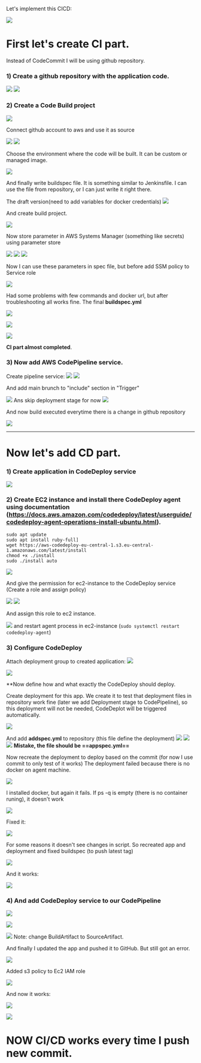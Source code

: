 
Let's implement this CICD:

![](../Attachments/Pasted%20image%2020241108003627.png)



# First let's create CI part.

Instead of CodeCommit I will be using github repository. 

### 1) Create a github repository with the application code.

![](../Attachments/Pasted%20image%2020241108024426.png)
![](../Attachments/Pasted%20image%2020241108024442.png)


### 2) Create a **Code Build** project

![](../Attachments/Pasted%20image%2020241108025100.png)

Connect github account to aws and use it as source

![](../Attachments/Pasted%20image%2020241108025613.png)
![](../Attachments/Pasted%20image%2020241108030308.png)

Choose the environment where the code will be built. It can be custom or managed image.

![](../Attachments/Pasted%20image%2020241108032633.png)

And finally write buildspec file. It is something similar to Jenkinsfile. I can use the file from repository, or I can just write it right there.  

The draft version(need to add variables for docker credentials)
![](../Attachments/Pasted%20image%2020241108093818.png)

And create build project.

![](../Attachments/Pasted%20image%2020241108094107.png)

Now store parameter in AWS Systems Manager (something like secrets) using parameter store

![](../Attachments/Pasted%20image%2020241109032212.png)
![](../Attachments/Pasted%20image%2020241109032408.png)
![](../Attachments/Pasted%20image%2020241109032602.png)

Now I can use these parameters in spec file, but before add SSM policy to Service role

![](../Attachments/Pasted%20image%2020241109041008.png)

Had some problems with few commands and docker url, but after troubleshooting all works fine. The final **buildspec.yml**

![](../Attachments/Pasted%20image%2020241109045451.png)

![](../Attachments/Pasted%20image%2020241109045513.png)

![](../Attachments/Pasted%20image%2020241109045620.png)

**CI part almost completed**.

### 3) Now add AWS CodePipeline service.

Create pipeline service:
![](../Attachments/Pasted%20image%2020241109050316.png)
![](../Attachments/Pasted%20image%2020241109050459.png)

And add main brunch to "include" section in "Trigger"

![](../Attachments/Pasted%20image%2020241109050553.png)
Ans skip deployment stage for now
![](../Attachments/Pasted%20image%2020241109050624.png)

And now build executed everytime there is a change in github repository

![](../Attachments/Pasted%20image%2020241109051237.png)

---

# Now let's add CD part.

### 1) Create application in CodeDeploy service

![](../Attachments/Pasted%20image%2020241110152741.png)

### 2) Create EC2 instance and install there CodeDeploy agent using documentation (https://docs.aws.amazon.com/codedeploy/latest/userguide/codedeploy-agent-operations-install-ubuntu.html).

``` shell
sudo apt update
sudo apt install ruby-full]
wget https://aws-codedeploy-eu-central-1.s3.eu-central-1.amazonaws.com/latest/install
chmod +x ./install
sudo ./install auto
```
![](../Attachments/Pasted%20image%2020241110162449.png)

And give the permission for ec2-instance to the CodeDeploy service (Create a role and assign policy)

![](../Attachments/Pasted%20image%2020241110174917.png)
![](../Attachments/Pasted%20image%2020241110174941.png)


And assign this role to ec2 instance.

![](../Attachments/Pasted%20image%2020241110175045.png)
and restart agent process in ec2-instance (`sudo systemctl restart codedeploy-agent`)

### 3) Configure CodeDeploy

Attach deployment group to created application:
![](../Attachments/Pasted%20image%2020241110180640.png)

![](../Attachments/Pasted%20image%2020241110180942.png)


**Now define how and what exactly the CodeDeploy should deploy.

Create deployment for this app. We create it to test that deployment files in repository work fine (later we add Deployment stage to CodePipeline), so this deployment will not be needed, CodeDeplot will be triggered automatically.

![](../Attachments/Pasted%20image%2020241111155912.png)

And add **addspec.yml** to repository (this file define the deployment)
![](../Attachments/Pasted%20image%2020241111162559.png)
![](../Attachments/Pasted%20image%2020241111162608.png)
![](../Attachments/Pasted%20image%2020241111162616.png)
**Mistake, the file should be ==appspec.yml==**

Now recreate the deployment to deploy based on the commit (for now I use commit to only test of it works)
The deployment failed because there is no docker on agent machine. 

![](../Attachments/Pasted%20image%2020241111164742.png)

I installed docker, but again it fails. If ps -q is empty (there is no container runing), it doesn't work

![](../Attachments/Pasted%20image%2020241111165232.png)

Fixed it:

![](../Attachments/Pasted%20image%2020241111165814.png)

For some reasons it doesn't see changes in script. So recreated app and deployment and fixed buildspec (to push latest tag)

![](../Attachments/Pasted%20image%2020241111174141.png)

And it works:

![](../Attachments/Pasted%20image%2020241111174300.png)

### 4) And add CodeDeploy service to our CodePipeline

![](../Attachments/Pasted%20image%2020241111175104.png)

![](../Attachments/Pasted%20image%2020241111175341.png)

![](../Attachments/Pasted%20image%2020241111175304.png)
Note: change BuildArtifact to SourceArtifact. 

And finally I updated the app and pushed it to GitHub. But still got an error. 

![](../Attachments/Pasted%20image%2020241111182411.png)

Added s3 policy to Ec2 IAM role

![](../Attachments/Pasted%20image%2020241111182615.png)

And now it works:

![](../Attachments/Pasted%20image%2020241111182735.png)

![](../Attachments/Pasted%20image%2020241111183308.png)

# NOW CI/CD works every time I push new commit.